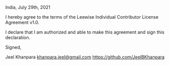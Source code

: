 India, July 29th, 2021

I hereby agree to the terms of the Leewise Individual Contributor License Agreement v1.0.

I declare that I am authorized and able to make this agreement and sign this declaration.

Signed,

Jeel Khanpara khanpara.jeel@gmail.com https://github.com/JeelBKhanpara
